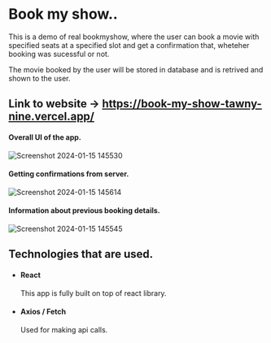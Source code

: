 # Book my show..

This is a demo of real bookmyshow, where the user can book a movie with specified seats at a specified slot and get a confirmation that, wheteher booking was sucessful or not.

The movie booked by the user will be stored in database and is retrived and shown to the user.

## Link to website -> https://book-my-show-tawny-nine.vercel.app/
#### Overall UI of the app.
![Screenshot 2024-01-15 145530](https://github.com/kunalpatil1359/BookMyShow/assets/141171164/53c060bb-d3e2-4512-b031-31c829b06ae0)

#### Getting confirmations from server.

![Screenshot 2024-01-15 145614](https://github.com/kunalpatil1359/BookMyShow/assets/141171164/20d8bbfa-89a3-4184-9882-d690e0a3ffa1)

#### Information about previous booking details.

![Screenshot 2024-01-15 145545](https://github.com/kunalpatil1359/BookMyShow/assets/141171164/ce715b5c-7d29-4905-b78d-7db7e52f7ed6)

## Technologies that are used.

- #### React  
    This app is fully built on top of react library.
- #### Axios / Fetch
    Used for making api calls.







